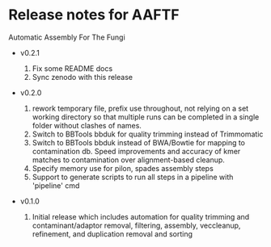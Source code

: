 Release notes for AAFTF 
=======================

Automatic Assembly For The Fungi

* v0.2.1
  1. Fix some README docs 
  2. Sync zenodo with this release

* v0.2.0
  1. rework temporary file, prefix use throughout, not relying on a set working directory so that multiple runs can be completed in a single folder
without clashes of names. 
  1. Switch to BBTools bbduk for quality trimming instead of Trimmomatic
  1. Switch to BBTools bbduk instead of BWA/Bowtie for mapping to contamination db. Speed improvements and accuracy of kmer matches to contamination over alignment-based cleanup.
  1. Specify memory use for pilon, spades assembly steps
  1. Support to generate scripts to run all steps in a pipeline with 'pipeline' cmd

* v0.1.0
  1. Initial release which includes automation for quality trimming and contaminant/adaptor removal, filtering, assembly, veccleanup, refinement, and duplication removal and sorting
